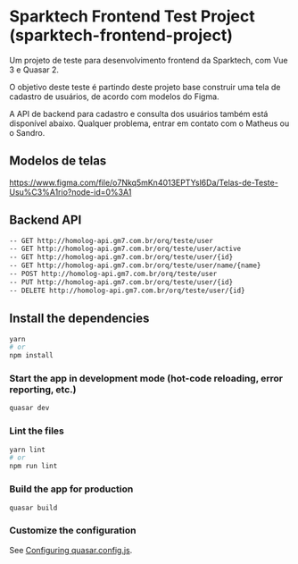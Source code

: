 # Sparktech Frontend Test Project (sparktech-frontend-project)

Um projeto de teste para desenvolvimento frontend da Sparktech, com Vue 3 e Quasar 2.

O objetivo deste teste é partindo deste projeto base construir uma tela de cadastro de usuários, de acordo com modelos do Figma.

A API de backend para cadastro e consulta dos usuários também está disponível abaixo. Qualquer problema, entrar em contato com o Matheus ou o Sandro.

## Modelos de telas
https://www.figma.com/file/o7Nkq5mKn4013EPTYsl6Da/Telas-de-Teste-Usu%C3%A1rio?node-id=0%3A1


## Backend API
```bash
-- GET http://homolog-api.gm7.com.br/orq/teste/user
-- GET http://homolog-api.gm7.com.br/orq/teste/user/active
-- GET http://homolog-api.gm7.com.br/orq/teste/user/{id}
-- GET http://homolog-api.gm7.com.br/orq/teste/user/name/{name}
-- POST http://homolog-api.gm7.com.br/orq/teste/user
-- PUT http://homolog-api.gm7.com.br/orq/teste/user/{id}
-- DELETE http://homolog-api.gm7.com.br/orq/teste/user/{id}
```


## Install the dependencies
```bash
yarn
# or
npm install
```


### Start the app in development mode (hot-code reloading, error reporting, etc.)
```bash
quasar dev
```


### Lint the files
```bash
yarn lint
# or
npm run lint
```


### Build the app for production
```bash
quasar build
```

### Customize the configuration
See [Configuring quasar.config.js](https://v2.quasar.dev/quasar-cli-webpack/quasar-config-js).
